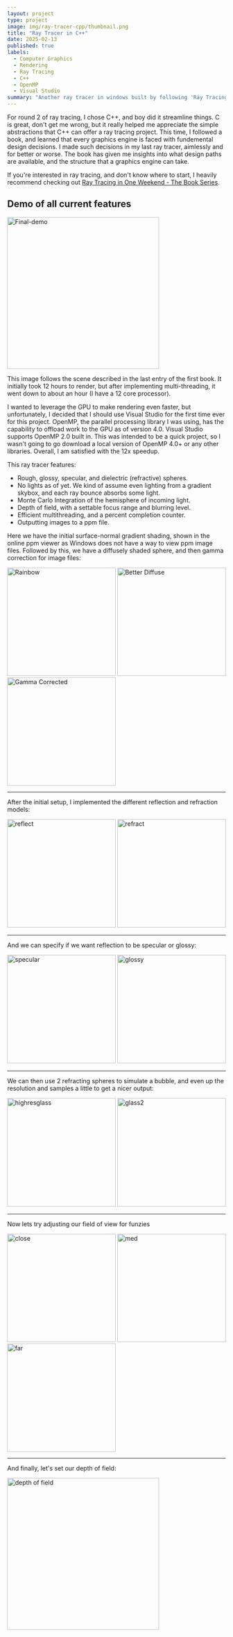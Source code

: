 ```yaml
---
layout: project
type: project
image: img/ray-tracer-cpp/thumbnail.png
title: "Ray Tracer in C++"
date: 2025-02-13
published: true
labels:
  - Computer Graphics
  - Rendering
  - Ray Tracing
  - C++
  - OpenMP
  - Visual Studio
summary: "Another ray tracer in windows built by following 'Ray Tracing in One Weekend.'"
---
```


For round 2 of ray tracing, I chose C++, and boy did it streamline things. C is great, don't get me wrong, but it really helped me appreciate the simple abstractions that C++ can offer a ray tracing project. This time, I followed a book, and learned that every graphics engine is faced with fundemental design decisions. I made such decisions in my last ray tracer, aimlessly and for better or worse. The book has given me insights into what design paths are available, and the structure that a graphics engine can take.


If you're interested in ray tracing, and don't know where to start, I heavily recommend checking out [Ray Tracing in One Weekend - The Book Series](https://raytracing.github.io/).


## Demo of all current features
<img class="border" src="../img/ray-tracer-cpp/final-demo.png" height="350px" alt="Final-demo">

This image follows the scene described in the last entry of the first book. It initially took 12 hours to render, but after implementing multi-threading, it went down to about an hour (I have a 12 core processor).


I wanted to leverage the GPU to make rendering even faster, but unfortunately, I decided that I should use Visual Studio for the first time ever for this project. OpenMP, the parallel processing library I was using, has the capability to offload work to the GPU as of version 4.0. Visual Studio supports OpenMP 2.0 built in. This was intended to be a quick project, so I wasn't going to go download a local version of OpenMP 4.0+ or any other libraries. Overall, I am satisfied with the 12x speedup.


This ray tracer features:
- Rough, glossy, specular, and dielectric (refractive) spheres.
- No lights as of yet. We kind of assume even lighting from a gradient skybox, and each ray bounce absorbs some light.
- Monte Carlo Integration of the hemisphere of incoming light.
- Depth of field, with a settable focus range and blurring level.
- Efficient multithreading, and a percent completion counter.
- Outputting images to a ppm file.


Here we have the initial surface-normal gradient shading, shown in the online ppm viewer as Windows does not have a way to view ppm image files. Followed by this, we have a diffusely shaded sphere, and then gamma correction for image files:

<div>
  <span>
    <img class="border" src="../img/ray-tracer-cpp/rainbow.png" height="250px" alt="Rainbow">
  </span>
  <span>
    <img class="border" src="../img/ray-tracer-cpp/better-diffuse.png" height="250px" alt="Better Diffuse">
  </span>
  <span>
    <img class="border" src="../img/ray-tracer-cpp/gamma-corrected.png" height="250px" alt="Gamma Corrected">
  </span>
</div>

* * *
 
After the initial setup, I implemented the different reflection and refraction models:

<div>
  <span>
    <img class="border" src="../img/ray-tracer-cpp/rough-reflect.png" height="250px" alt="reflect">
  </span>
  <span>
    <img class="border" src="../img/ray-tracer-cpp/refract.png" height="250px" alt="refract">
  </span>
</div>

* * *

And we can specify if we want reflection to be specular or glossy:

<div>
  <span>
    <img class="border" src="../img/ray-tracer-cpp/specular-reflect.png" height="250px" alt="specular">
  </span>
  <span>
    <img class="border" src="../img/ray-tracer-cpp/rough-reflect.png" height="250px" alt="glossy">
  </span>
</div>

* * *

We can then use 2 refracting spheres to simulate a bubble, and even up the resolution and samples a little to get a nicer output:

<div>
  <span>
    <img class="border" src="../img/ray-tracer-cpp/lamb.png" height="250px" alt="highresglass">
  </span>
  <span>
    <img class="border" src="../img/ray-tracer-cpp/air-bubble.png" height="250px" alt="glass2">
  </span>
</div>

* * *

Now lets try adjusting our field of view for funzies

<div>
  <span>
    <img class="border" src="../img/ray-tracer-cpp/zoomed.png" height="250px" alt="close">
  </span>
  <span>
    <img class="border" src="../img/ray-tracer-cpp/unzoomed.png" height="250px" alt="med">
  </span>
  <span>
    <img class="border" src="../img/ray-tracer-cpp/zoomed-out.png" height="250px" alt="far">
  </span>
</div>

* * *

And finally, let's set our depth of field:

<img class="border" src="../img/ray-tracer-cpp/depth1.png" height="350px" alt="depth of field">
